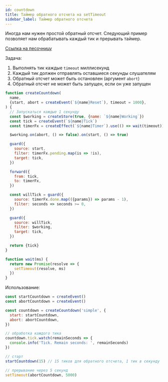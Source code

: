 ```yaml
---
id: countdown
title: Таймер обратного отсчета на setTimeout
sidebar_label: Таймер обратного отсчета
---
```


Иногда нам нужен простой обратный отсчет. Следующий пример позволяет нам обрабатывать каждый тик и прерывать таймер.

[Ссылка на песочницу](https://share.effector.dev/DIQP8UbH)

Задача:

1. Выполнять тик каждые `timeout` миллисекунд
2. Каждый тик должен отправлять оставшиеся секунды слушателям
3. Обратный отсчет может быть остановлен (аргумент `abort`)
4. Обратный отсчет не может быть запущен, если он уже запущен

```js
function createCountdown(
  name,
  {start, abort = createEvent(`${name}Reset`), timeout = 1000},
) {
  // Запускаться каждые 1 секунду
  const $working = createStore(true, {name: `${name}Working`})
  const tick = createEvent(`${name}Tick`)
  const timerFx = createEffect(`${name}Timer`).use(() => wait(timeout))

  $working.on(abort, () => false).on(start, () => true)

  guard({
    source: start,
    filter: timerFx.pending.map(is => !is),
    target: tick,
  })

  forward({
    from: tick,
    to: timerFx,
  })

  const willTick = guard({
    source: timerFx.done.map(({params}) => params - 1),
    filter: seconds => seconds >= 0,
  })

  guard({
    source: willTick,
    filter: $working,
    target: tick,
  })

  return {tick}
}

function wait(ms) {
  return new Promise(resolve => {
    setTimeout(resolve, ms)
  })
}
```

Использование:

```js
const startCountdown = createEvent()
const abortCountdown = createEvent()

const countdown = createCountdown('simple', {
  start: startCountdown,
  abort: abortCountdown,
})

// обработка каждого тика
countdown.tick.watch(remainSeconds => {
  console.info('Tick. Remain seconds: ', remainSeconds)
})

// старт
startCountdown(15) // 15 тиков для обратного отсчета, 1 тик в секунду

// прерывание через 5 секунд
setTimeout(abortCountdown, 5000)
```
